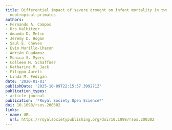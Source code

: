 ```yaml
---
title: Differential impact of severe drought on infant mortality in two sympatric
  neotropical primates
authors:
- Fernando A. Campos
- Urs Kalbitzer
- Amanda D. Melin
- Jeremy D. Hogan
- Saul E. Cheves
- Evin Murillo-Chacon
- Adrián Guadamuz
- Monica S. Myers
- Colleen M. Schaffner
- Katharine M. Jack
- Filippo Aureli
- Linda M. Fedigan
date: '2020-01-01'
publishDate: '2025-10-09T22:15:37.399271Z'
publication_types:
- article-journal
publication: '*Royal Society Open Science*'
doi: 10.1098/rsos.200302
links:
- name: URL
  url: https://royalsocietypublishing.org/doi/10.1098/rsos.200302
---
```

